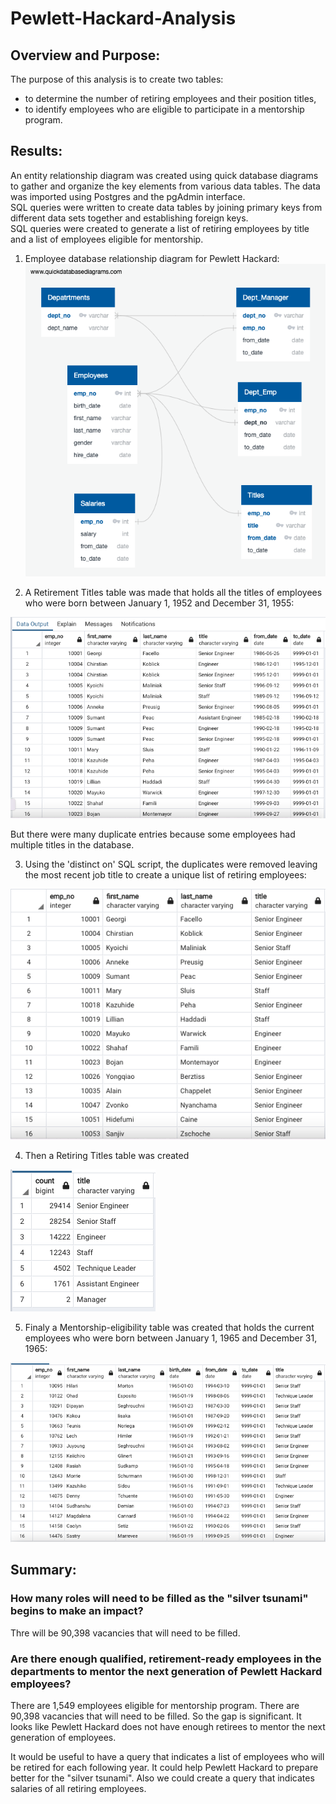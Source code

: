 # Pewlett-Hackard-Analysis

## Overview and Purpose:
The purpose of this analysis is to create two tables: 
- to determine the number of retiring employees and their position titles, 
- to identify employees who are eligible to participate in a mentorship program. 

## Results:
An entity relationship diagram was created using quick database diagrams to gather and organize the key elements from various data tables. 
The data was imported using Postgres and the pgAdmin interface.  
SQL queries were written to create data tables by joining primary keys from different data sets together and establishing foreign keys.  
SQL queries were created to generate a list of retiring employees by title and a list of employees eligible for mentorship.

1. Employee database relationship diagram for Pewlett Hackard:
![Pic 1](https://github.com/Akotovets1/Pewlett-Hackard-Analysis/blob/main/EmployeeDB.png)

2. A Retirement Titles table was made that holds all the titles of employees who were born between January 1, 1952 and December 31, 1955:

![Pic 2](https://github.com/Akotovets1/Pewlett-Hackard-Analysis/blob/main/retirement_titles.png)

But there were many duplicate entries because some employees had multiple titles in the database.

3. Using the 'distinct on' SQL script, the duplicates were removed leaving the most recent job title to create a unique list of retiring employees:

![Pic 3](https://github.com/Akotovets1/Pewlett-Hackard-Analysis/blob/main/unique_titles.png)

4. Then a Retiring Titles table was created

![Pic 4](https://github.com/Akotovets1/Pewlett-Hackard-Analysis/blob/main/retiring_titles.png)


5. Finaly a Mentorship-eligibility table was created that holds the current employees who were born between January 1, 1965 and December 31, 1965:

![Pic 5](https://github.com/Akotovets1/Pewlett-Hackard-Analysis/blob/main/mentorship_eligibilty.png)

## Summary: 

### How many roles will need to be filled as the "silver tsunami" begins to make an impact?
Thre will be 90,398 vacancies that will need to be filled. 

### Are there enough qualified, retirement-ready employees in the departments to mentor the next generation of Pewlett Hackard employees?
There are 1,549 employees eligible for mentorship program.
There are 90,398 vacancies that will need to be filled.
So the gap is significant. It looks like Pewlett Hackard does not have enough retirees to mentor the next generation of employees. 

It would be useful to have a query that indicates a list of employees who will be retired for each following year.
It could help Pewlett Hackard to prepare better for the "silver tsunami".
Also we could create a query that indicates salaries of all retiring employees.

